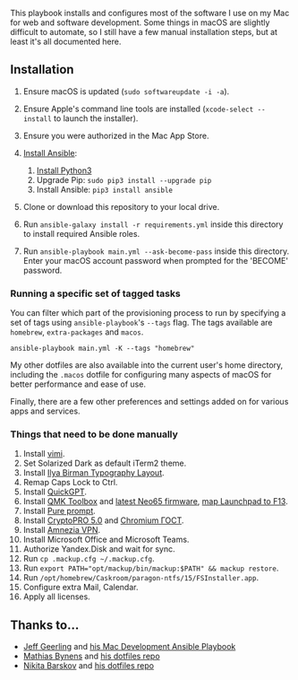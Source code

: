 This playbook installs and configures most of the software I use on my Mac for web and software development. Some things in macOS are slightly difficult to automate, so I still have a few manual installation steps, but at least it's all documented here.

## Installation

1. Ensure macOS is updated (`sudo softwareupdate -i -a`).
1. Ensure Apple's command line tools are installed (`xcode-select --install` to launch the installer).
1. Ensure you were authorized in the Mac App Store.
1. [Install Ansible](https://docs.ansible.com/ansible/latest/installation_guide/index.html):

   1. [Install Python3](https://www.python.org/downloads/macos/)
   2. Upgrade Pip: `sudo pip3 install --upgrade pip`
   3. Install Ansible: `pip3 install ansible`

1. Clone or download this repository to your local drive.
1. Run `ansible-galaxy install -r requirements.yml` inside this directory to install required Ansible roles.
1. Run `ansible-playbook main.yml --ask-become-pass` inside this directory. Enter your macOS account password when prompted for the 'BECOME' password.

### Running a specific set of tagged tasks

You can filter which part of the provisioning process to run by specifying a set of tags using `ansible-playbook`'s `--tags` flag. The tags available are `homebrew`, `extra-packages` and `macos`.

    ansible-playbook main.yml -K --tags "homebrew"

My other dotfiles are also available into the current user's home directory, including the `.macos` dotfile for configuring many aspects of macOS for better performance and ease of use.

Finally, there are a few other preferences and settings added on for various apps and services.

### Things that need to be done manually

1. Install [vimi](https://github.com/miripiruni/vimi).
1. Set Solarized Dark as default iTerm2 theme.
1. Install [Ilya Birman Typography Layout](https://ilyabirman.net/projects/typography-layout).
1. Remap Caps Lock to Ctrl.
1. Install [QuickGPT](https://sindresorhus.gumroad.com/l/quickgpt).
1. Install [QMK Toolbox](https://github.com/qmk/qmk_toolbox/releases) and [latest Neo65 firmware](https://www.qwertykeys.com/pages/fw), [map Launchpad to F13](https://github.com/the-via/releases/issues/92#issuecomment-826337718).
1. Install [Pure prompt](https://github.com/xcambar/purs).
1. Install [CryptoPRO 5.0](https://www.cryptopro.ru/products/csp) and [Chromium ГОСТ](https://github.com/deemru/Chromium-Gost/releases).
1. Install [Amnezia VPN](https://amnezia.org/en).
1. Install Microsoft Office and Microsoft Teams.
1. Authorize Yandex.Disk and wait for sync.
1. Run `cp .mackup.cfg ~/.mackup.cfg`.
1. Run `export PATH="opt/mackup/bin/mackup:$PATH" && mackup restore`.
1. Run `/opt/homebrew/Caskroom/paragon-ntfs/15/FSInstaller.app`.
1. Configure extra Mail, Calendar.
1. Apply all licenses.

## Thanks to…

- [Jeff Geerling](https://www.jeffgeerling.com/) and [his Mac Development Ansible Playbook](https://github.com/geerlingguy/mac-dev-playbook)
- [Mathias Bynens](https://mathiasbynens.be/) and [his dotfiles repo](https://github.com/mathiasbynens/dotfiles)
- [Nikita Barskov](https://dev-tau-seven.vercel.app/) and [his dotfiles repo](https://github.com/nikitabarskov/dotfiles)
